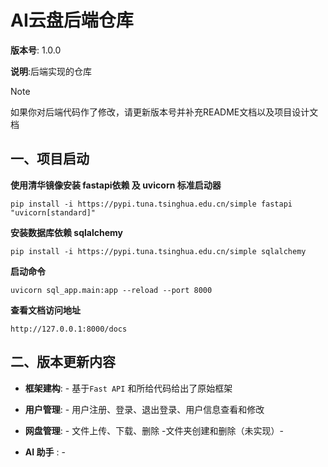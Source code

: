 # AI云盘后端仓库

**版本号**: 1.0.0

**说明**:后端实现的仓库

> [!NOTE]
>
> 如果你对后端代码作了修改，请更新版本号并补充README文档以及项目设计文档
>
> [项目设计文档]: 【腾讯文档】项目设计文档

## 一、项目启动

**使用清华镜像安装 fastapi依赖 及  uvicorn 标准启动器**

```
pip install -i https://pypi.tuna.tsinghua.edu.cn/simple fastapi "uvicorn[standard]"
```

**安装数据库依赖 sqlalchemy**

```
pip install -i https://pypi.tuna.tsinghua.edu.cn/simple sqlalchemy
```

**启动命令**

```
uvicorn sql_app.main:app --reload --port 8000
```

**查看文档访问地址**

```
http://127.0.0.1:8000/docs
```

## 二、版本更新内容

- **框架建构**:  -  基于`Fast API` 和所给代码给出了原始框架

- **用户管理**:  - 用户注册、登录、退出登录、用户信息查看和修改
- **网盘管理**:  - 文件上传、下载、删除  -文件夹创建和删除（未实现）- 
- **AI 助手**   :  -  